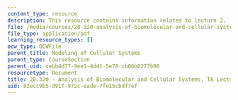 ```yaml
---
content_type: resource
description: This resource contains information related to lecture 2.
file: /media/courses/20-320-analysis-of-biomolecular-and-cellular-systems-fall-2012/82ecc9b5d91f972ceade7fe15cbdf7ef_MIT20_320F12_Lecture2.pdf
file_type: application/pdf
learning_resource_types: []
ocw_type: OCWFile
parent_title: Modeling of Cellular Systems
parent_type: CourseSection
parent_uid: cebb4d77-9ee1-4d41-5e78-cb06b0277b90
resourcetype: Document
title: 20.320 - Analysis of Biomolecular and Cellular Systems, TA Lecture Note 2
uid: 82ecc9b5-d91f-972c-eade-7fe15cbdf7ef
---
```

